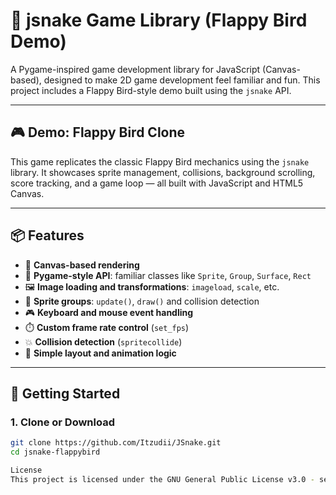 # 🐍 jsnake Game Library (Flappy Bird Demo)

A Pygame-inspired game development library for JavaScript (Canvas-based), designed to make 2D game development feel familiar and fun. This project includes a Flappy Bird-style demo built using the `jsnake` API.

---

## 🎮 Demo: Flappy Bird Clone

This game replicates the classic Flappy Bird mechanics using the `jsnake` library. It showcases sprite management, collisions, background scrolling, score tracking, and a game loop — all built with JavaScript and HTML5 Canvas.

---

## 📦 Features

- 🎨 **Canvas-based rendering**
- 🧱 **Pygame-style API**: familiar classes like `Sprite`, `Group`, `Surface`, `Rect`
- 🖼️ **Image loading and transformations**: `imageload`, `scale`, etc.
- 🔄 **Sprite groups**: `update()`, `draw()` and collision detection
- 🎮 **Keyboard and mouse event handling**
- ⏱️ **Custom frame rate control** (`set_fps`)
- 💥 **Collision detection** (`spritecollide`)
- 📐 **Simple layout and animation logic**

---

## 🚀 Getting Started

### 1. Clone or Download
```bash
git clone https://github.com/Itzudii/JSnake.git
cd jsnake-flappybird

License
This project is licensed under the GNU General Public License v3.0 - see the [LICENSE](./LICENSE) file for details.

